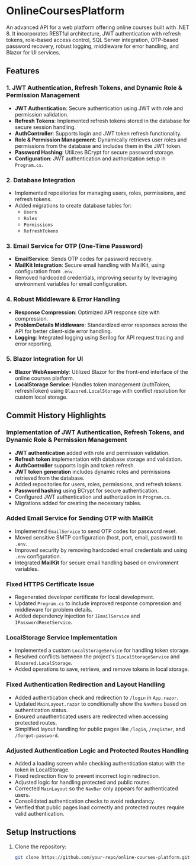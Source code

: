 # OnlineCoursesPlatform
An advanced API for a web platform offering online courses built with .NET 8. It incorporates RESTful architecture, JWT authentication with refresh tokens, role-based access control, SQL Server integration, OTP-based password recovery, robust logging, middleware for error handling, and Blazor for UI services.

## Features

### 1. **JWT Authentication, Refresh Tokens, and Dynamic Role & Permission Management**
   - **JWT Authentication**: Secure authentication using JWT with role and permission validation.
   - **Refresh Tokens**: Implemented refresh tokens stored in the database for secure session handling.
   - **AuthController**: Supports login and JWT token refresh functionality.
   - **Role & Permission Management**: Dynamically retrieves user roles and permissions from the database and includes them in the JWT token.
   - **Password Hashing**: Utilizes BCrypt for secure password storage.
   - **Configuration**: JWT authentication and authorization setup in `Program.cs`.

### 2. **Database Integration**
   - Implemented repositories for managing users, roles, permissions, and refresh tokens.
   - Added migrations to create database tables for:
     - `Users`
     - `Roles`
     - `Permissions`
     - `RefreshTokens`

### 3. **Email Service for OTP (One-Time Password)**
   - **EmailService**: Sends OTP codes for password recovery.
   - **MailKit Integration**: Secure email handling with MailKit, using configuration from `.env`.
   - Removed hardcoded credentials, improving security by leveraging environment variables for email configuration.

### 4. **Robust Middleware & Error Handling**
   - **Response Compression**: Optimized API response size with compression.
   - **ProblemDetails Middleware**: Standardized error responses across the API for better client-side error handling.
   - **Logging**: Integrated logging using Serilog for API request tracing and error reporting.

### 5. **Blazor Integration for UI**
   - **Blazor WebAssembly**: Utilized Blazor for the front-end interface of the online courses platform.
   - **LocalStorage Service**: Handles token management (authToken, refreshToken) using `Blazored.LocalStorage` with conflict resolution for custom local storage.

## Commit History Highlights

### Implementation of JWT Authentication, Refresh Tokens, and Dynamic Role & Permission Management
   - **JWT authentication** added with role and permission validation.
   - **Refresh token** implementation with database storage and validation.
   - **AuthController** supports login and token refresh.
   - **JWT token generation** includes dynamic roles and permissions retrieved from the database.
   - Added repositories for users, roles, permissions, and refresh tokens.
   - **Password hashing** using BCrypt for secure authentication.
   - Configured JWT authentication and authorization in `Program.cs`.
   - Migrations added for creating the necessary tables.

### Added Email Service for Sending OTP with MailKit
   - Implemented `EmailService` to send OTP codes for password reset.
   - Moved sensitive SMTP configuration (host, port, email, password) to `.env`.
   - Improved security by removing hardcoded email credentials and using `.env` configuration.
   - Integrated **MailKit** for secure email handling based on environment variables.

### Fixed HTTPS Certificate Issue
   - Regenerated developer certificate for local development.
   - Updated `Program.cs` to include improved response compression and middleware for problem details.
   - Added dependency injection for `IEmailService` and `IPasswordResetService`.

### LocalStorage Service Implementation
   - Implemented a custom `LocalStorageService` for handling token storage.
   - Resolved conflicts between the project's `ILocalStorageService` and `Blazored.LocalStorage`.
   - Added operations to save, retrieve, and remove tokens in local storage.

### Fixed Authentication Redirection and Layout Handling
   - Added authentication check and redirection to `/login` in `App.razor`.
   - Updated `MainLayout.razor` to conditionally show the `NavMenu` based on authentication status.
   - Ensured unauthenticated users are redirected when accessing protected routes.
   - Simplified layout handling for public pages like `/login`, `/register`, and `/forgot-password`.

### Adjusted Authentication Logic and Protected Routes Handling
   - Added a loading screen while checking authentication status with the token in LocalStorage.
   - Fixed redirection flow to prevent incorrect login redirection.
   - Adjusted logic for handling protected and public routes.
   - Corrected `MainLayout` so the `NavBar` only appears for authenticated users.
   - Consolidated authentication checks to avoid redundancy.
   - Verified that public pages load correctly and protected routes require valid authentication.

## Setup Instructions

1. Clone the repository:

   ```bash
   git clone https://github.com/your-repo/online-courses-platform.git
